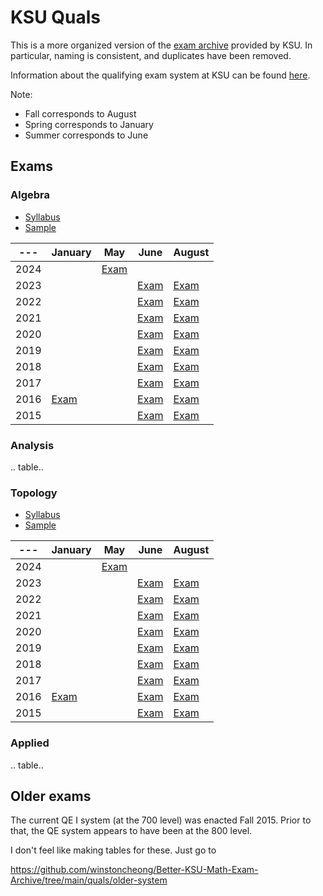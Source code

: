 # KSU Quals 

This is a more organized version of the [exam archive](https://archive.math.ksu.edu/course?course=qe_topology) provided by KSU. 
In particular, naming is consistent, and duplicates have been removed.

Information about the qualifying exam system at KSU can be found [here](https://www.math.k-state.edu/academics/graduate/resources/QE.html).

Note:

* Fall corresponds to August
* Spring corresponds to January
* Summer corresponds to June

## Exams

### Algebra

* [Syllabus](./algebra/Algebra_syllabus.pdf)
* [Sample](./algebra/algebra_sample.pdf)

| ---  | January                                  | May                                  | June                                  | August                                  |
| ---- | ---------------------------------------- | ------------------------------------ | ------------------------------------- | --------------------------------------- |
| 2024 |                                          | [Exam](algebra/algebra_2024_may.pdf) |                                       |                                         |
| 2023 |                                          |                                      | [Exam](algebra/algebra_2023_june.pdf) | [Exam](algebra/algebra_2023_august.pdf) |
| 2022 |                                          |                                      | [Exam](algebra/algebra_2022_june.pdf) | [Exam](algebra/algebra_2022_august.pdf) |
| 2021 |                                          |                                      | [Exam](algebra/algebra_2021_june.pdf) | [Exam](algebra/algebra_2021_august.pdf) |
| 2020 |                                          |                                      | [Exam](algebra/algebra_2020_june.pdf) | [Exam](algebra/algebra_2020_august.pdf) |
| 2019 |                                          |                                      | [Exam](algebra/algebra_2019_june.pdf) | [Exam](algebra/algebra_2019_august.pdf) |
| 2018 |                                          |                                      | [Exam](algebra/algebra_2018_june.pdf) | [Exam](algebra/algebra_2018_august.pdf) |
| 2017 |                                          |                                      | [Exam](algebra/algebra_2017_june.pdf) | [Exam](algebra/algebra_2017_august.pdf) |
| 2016 | [Exam](algebra/algebra_2016_january.pdf) |                                      | [Exam](algebra/algebra_2016_june.pdf) | [Exam](algebra/algebra_2016_august.pdf) |
| 2015 |                                          |                                      | [Exam](algebra/algebra_2015_june.pdf) | [Exam](algebra/algebra_2015_august.pdf) |


### Analysis

.. table..

### Topology

* [Syllabus](./topology/topology_syllabus.pdf)
* [Sample](./topology/topology_sample.pdf)

| ---  | January                                    | May                                    | June                                    | August                                    |
| ---- | ------------------------------------------ | -------------------------------------- | --------------------------------------- | ----------------------------------------- |
| 2024 |                                            | [Exam](topology/topology_2024_may.pdf) |                                         |                                           |
| 2023 |                                            |                                        | [Exam](topology/topology_2023_june.pdf) | [Exam](topology/topology_2023_august.pdf) |
| 2022 |                                            |                                        | [Exam](topology/topology_2022_june.pdf) | [Exam](topology/topology_2022_august.pdf) |
| 2021 |                                            |                                        | [Exam](topology/topology_2021_june.pdf) | [Exam](topology/topology_2021_august.pdf) |
| 2020 |                                            |                                        | [Exam](topology/topology_2020_june.pdf) | [Exam](topology/topology_2020_august.pdf) |
| 2019 |                                            |                                        | [Exam](topology/topology_2019_june.pdf) | [Exam](topology/topology_2019_august.pdf) |
| 2018 |                                            |                                        | [Exam](topology/topology_2018_june.pdf) | [Exam](topology/topology_2018_august.pdf) |
| 2017 |                                            |                                        | [Exam](topology/topology_2017_june.pdf) | [Exam](topology/topology_2017_august.pdf) |
| 2016 | [Exam](topology/topology_2016_january.pdf) |                                        | [Exam](topology/topology_2016_june.pdf) | [Exam](topology/topology_2016_august.pdf) |
| 2015 |                                            |                                        | [Exam](topology/topology_2015_june.pdf) | [Exam](topology/topology_2015_august.pdf) |




### Applied

.. table..


## Older exams

The current QE I system (at the 700 level) was enacted Fall 2015.
Prior to that, the QE system appears to have been at the 800 level. 

I don't feel like making tables for these. Just go to

https://github.com/winstoncheong/Better-KSU-Math-Exam-Archive/tree/main/quals/older-system
